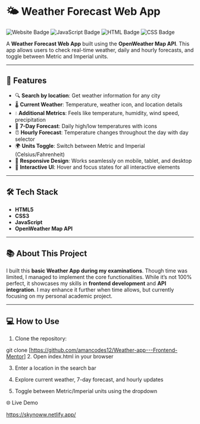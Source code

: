 # 🌤️ Weather Forecast Web App

![Website Badge](https://img.shields.io/badge/Website-Live-blue) ![JavaScript Badge](https://img.shields.io/badge/Language-JavaScript-yellow) ![HTML Badge](https://img.shields.io/badge/HTML5-orange) ![CSS Badge](https://img.shields.io/badge/CSS3-blueviolet)  

A **Weather Forecast Web App** built using the **OpenWeather Map API**. This app allows users to check real-time weather, daily and hourly forecasts, and toggle between Metric and Imperial units.  

---

## 🚀 Features

- 🔍 **Search by location**: Get weather information for any city  
- 🌡️ **Current Weather**: Temperature, weather icon, and location details  
- 💧 **Additional Metrics**: Feels like temperature, humidity, wind speed, precipitation  
- 📅 **7-Day Forecast**: Daily high/low temperatures with icons  
- ⏰ **Hourly Forecast**: Temperature changes throughout the day with day selector  
- 🌍 **Units Toggle**: Switch between Metric and Imperial (Celsius/Fahrenheit)  
- 📱 **Responsive Design**: Works seamlessly on mobile, tablet, and desktop  
- 🎨 **Interactive UI**: Hover and focus states for all interactive elements  

---

## 🛠️ Tech Stack

- **HTML5**  
- **CSS3**  
- **JavaScript**  
- **OpenWeather Map API**  

---

## 📚 About This Project

I built this **basic Weather App during my examinations**. Though time was limited, I managed to implement the core functionalities. While it’s not 100% perfect, it showcases my skills in **frontend development** and **API integration**. I may enhance it further when time allows, but currently focusing on my personal academic project.  

---

## 💻 How to Use

1. Clone the repository:  

git clone [https://github.com/amancodes12/Weather-app---Frontend-Mentor]
2. Open index.html in your browser

3. Enter a location in the search bar

4. Explore current weather, 7-day forecast, and hourly updates

5. Toggle between Metric/Imperial units using the dropdown


🌐 Live Demo

https://skynoww.netlify.app/

